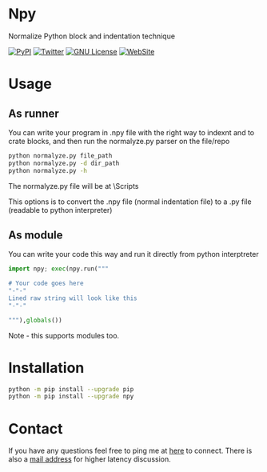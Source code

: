 # Npy
Normalize Python block and indentation technique 


[![PyPI](https://img.shields.io/badge/pypi-v3.12.0-green.svg?style=flat)](https://pypi.python.org/pypi/npy/)
[![Twitter](https://img.shields.io/badge/twitter-ZviWex-4099FF.svg?style=flat)](https://twitter.com/ZviWex)
[![GNU License](https://img.shields.io/badge/license-GNU-blue.svg?style=flat)](https://www.gnu.org/licenses/gpl-3.0.en.html)
[![WebSite](https://img.shields.io/website-down-red/http/shields.io.svg?label=website)](https://ZviWex.com)
# Usage
## As runner
You can write your program in .npy file with the right way to indexnt and to crate blocks, and then run the normalyze.py parser on the file/repo

```sh
python normalyze.py file_path
python normalyze.py -d dir_path
python normalyze.py -h
```
The  normalyze.py file will be at <Python dir>\Scripts

This options is to convert the .npy file (normal indentation file) to a .py file (readable to python interpreter)

## As module
You can write your code this way and run it directly from python interptreter

```python
import npy; exec(npy.run("""

# Your code goes here
"-"-"
Lined raw string will look like this 
"-"-"

"""),globals())
```
Note - this supports modules too.

# Installation

```sh
python -m pip install --upgrade pip
python -m pip install --upgrade npy
```

# Contact
If you have any questions feel free to ping me
at [here](https://ZviWex.com/) to connect.
There is also a [mail address](mailto:zvikizviki@gmail.com) for higher latency discussion.
